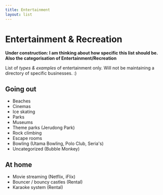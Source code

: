 ```yaml
---
title: Entertainment
layout: list
---
```


# Entertainment & Recreation

**Under construction: I am thinking about how specific this list should be. Also the categorisation of Entertainment/Recreation**

List of *types & examples* of entertainment only. Will not be maintaining a directory of specific businesses. :)

## Going out

* Beaches
* Cinemas
* Ice skating
* Parks
* Museums
* Theme parks (Jerudong Park)
* Rock climbing
* Escape rooms
* Bowling (Utama Bowling, Polo Club, Seria's)
* Uncategorized (Bubble Monkey)

## At home

* Movie streaming (Netflix, iFlix)
* Bouncer / bouncy castles (Rental)
* Karaoke system (Rental)
